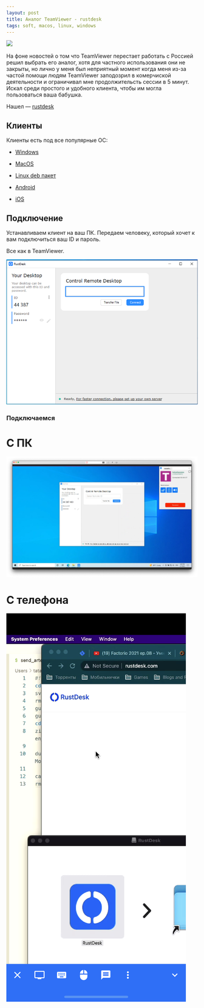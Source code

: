 ```yaml
---
layout: post
title: Аналог TeamViewer - rustdesk
tags: soft, macos, linux, windows
---
```

![](https://raw.githubusercontent.com/tatarinovms/tatarinovms.github.io/master/images/posts/rustdesk/logo.jpg)

На фоне новостей о том что TeamViewer перестает работать с Россией решил выбрать его аналог, хотя для частного использования они не закрыты, но лично у меня был неприятный момент когда меня из-за частой помощи людям TeamViewer заподозрил в комерчиской деятельности и ограничивал мне продолжительсть сессии в 5 минут. Искал среди простого и удобного клиента, чтобы им могла пользоваться ваша бабушка. 

Нашел — [rustdesk](https://rustdesk.com/)

## Клиенты
Клиенты есть под все популярные ОС:

- [Windows](https://github.com/rustdesk/rustdesk/releases/download/1.1.8/rustdesk-1.1.8-windows_x64.zip)

- [MacOS](https://github.com/rustdesk/rustdesk/releases/download/1.1.8/rustdesk-1.1.8.dmg)

- [Linux deb пакет](https://github.com/rustdesk/rustdesk/releases/download/1.1.8/rustdesk-1.1.8.deb)

- [Android](https://play.google.com/store/apps/details?id=com.carriez.flutter_hbb)

- [iOS](https://apps.apple.com/app/rustdesk-remote-desktop/id1581225015)

## Подключение

Устанавливаем клиент на ваш ПК. Передаем человеку, который хочет к вам подключиться ваш ID и пароль. 

Все как в TeamViewer.

![](https://raw.githubusercontent.com/tatarinovms/tatarinovms.github.io/master/images/posts/rustdesk/win.png)

### Подключаемся

# C ПК

![](https://raw.githubusercontent.com/tatarinovms/tatarinovms.github.io/master/images/posts/rustdesk/connectmac.png)

# С телефона

![](https://raw.githubusercontent.com/tatarinovms/tatarinovms.github.io/master/images/posts/rustdesk/ios.png)

